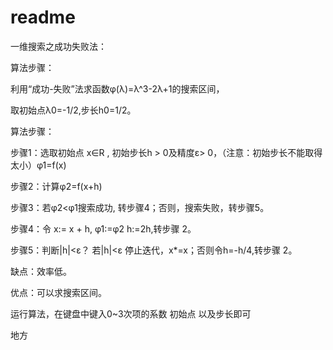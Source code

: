 # readme

一维搜索之成功失败法：

算法步骤：

利用“成功-失败”法求函数φ(λ)=λ^3-2λ+1的搜索区间，

取初始点λ0=-1/2,步长h0=1/2。

算法步骤：

步骤1：选取初始点 x∈R , 初始步长h > 0及精度ε> 0，（注意：初始步长不能取得太小）φ1=f(x) 

步骤2：计算φ2=f(x+h) 

步骤3：若φ2<φ1搜索成功, 转步骤4；否则，搜索失败，转步骤5。 

步骤4：令 x:= x + h, φ1:=φ2 h:=2h,转步骤 2。 

步骤5：判断|h|<ε？ 若|h|<ε 停止迭代，x*=x；否则令h=-h/4,转步骤 2。

缺点：效率低。 

优点：可以求搜索区间。

运行算法，在键盘中键入0~3次项的系数 初始点 以及步长即可

地方